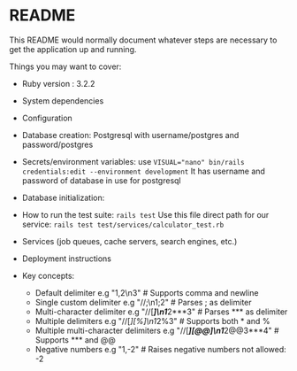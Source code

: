 # README

This README would normally document whatever steps are necessary to get the
application up and running.

Things you may want to cover:

* Ruby version : 3.2.2

* System dependencies

* Configuration

* Database creation: Postgresql with username/postgres and password/postgres

* Secrets/environment variables: use `VISUAL="nano" bin/rails credentials:edit --environment development`
  It has username and password of database in use for postgresql

* Database initialization: 

* How to run the test suite: `rails test` 
  Use this file direct path for our service: `rails test test/services/calculator_test.rb`

* Services (job queues, cache servers, search engines, etc.)

* Deployment instructions

* Key concepts:

  - Default delimiter	e.g "1,2\n3"	# Supports comma and newline
  - Single custom delimiter e.g "//;\n1;2"	# Parses ; as delimiter
  - Multi-character delimiter	e.g "//[***]\n1***2***3"	# Parses *** as delimiter
  - Multiple delimiters e.g  "//[*][%]\n1*2%3"	# Supports both * and %
  - Multiple multi-character delimiters	e.g "//[***][@@]\n1***2@@3***4"	# Supports *** and @@
  - Negative numbers	e.g "1,-2"	# Raises negative numbers not allowed: -2
